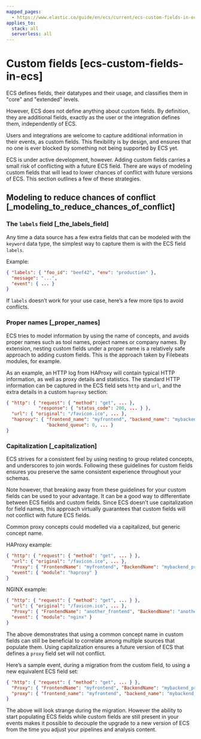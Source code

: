 ```yaml
---
mapped_pages:
  - https://www.elastic.co/guide/en/ecs/current/ecs-custom-fields-in-ecs.html
applies_to:
  stack: all
  serverless: all
---
```


# Custom fields [ecs-custom-fields-in-ecs]

ECS defines fields, their datatypes and their usage, and classifies them in "core" and "extended" levels.

However, ECS does not define anything about custom fields. By definition, they are additional fields, exactly as the user or the integration defines them, independently of ECS.

Users and integrations are welcome to capture additional information in their events, as custom fields. This flexibility is by design, and ensures that no one is ever blocked by something not being supported by ECS yet.

ECS is under active development, however. Adding custom fields carries a small risk of conflicting with a future ECS field. There are ways of modeling custom fields that will lead to lower chances of conflict with future versions of ECS. This section outlines a few of these strategies.


## Modeling to reduce chances of conflict [_modeling_to_reduce_chances_of_conflict]


### The `labels` field [_the_labels_field]

Any time a data source has a few extra fields that can be modeled with the `keyword` data type, the simplest way to capture them is with the ECS field `labels`.

Example:

```json
{ "labels": { "foo_id": "beef42", "env": "production" },
  "message": "...",
  "event": { ... }
}
```

If `labels` doesn’t work for your use case, here’s a few more tips to avoid conflicts.


### Proper names [_proper_names]

ECS tries to model information by using the name of concepts, and avoids proper names such as tool names, project names or company names. By extension, nesting custom fields under a proper name is a relatively safe approach to adding custom fields. This is the approach taken by Filebeats modules, for example.

As an example, an HTTP log from HAProxy will contain typical HTTP information, as well as proxy details and statistics. The standard HTTP information can be captured in the ECS field sets `http` and `url`, and the extra details in a custom `haproxy` section:

```json
{ "http": { "request": { "method": "get", ... },
            "response": { "status_code": 200, ... } },
  "url": { "original": "/favicon.ico", ... },
  "haproxy": { "frontend_name": "myfrontend", "backend_name": "mybackend_prod",
               "backend_queue": 0, ... }
}
```


### Capitalization [_capitalization]

ECS strives for a consistent feel by using nesting to group related concepts, and underscores to join words. Following these guidelines for custom fields ensures you preserve the same consistent experience throughout your schemas.

Note however, that breaking away from these guidelines for your custom fields can be used to your advantage. It can be a good way to differentiate between ECS fields and custom fields. Since ECS doesn’t use capitalization for field names, this approach virtually guarantees that custom fields will not conflict with future ECS fields.

Common proxy concepts could modelled via a capitalized, but generic concept name.

HAProxy example:

```json
{ "http": { "request": { "method": "get", ... } },
  "url": { "original": "/favicon.ico", ... },
  "Proxy": { "FrontendName": "myfrontend", "BackendName": "mybackend_prod" },
  "event": { "module": "haproxy" }
}
```

NGINX example:

```json
{ "http": { "request": { "method": "get", ... } },
  "url": { "original": "/favicon.ico", ... },
  "Proxy": { "FrontendName": "another_frontend", "BackendName": "another_backend_prod" },
  "event": { "module": "nginx" }
}
```

The above demonstrates that using a common concept name in custom fields can still be beneficial to correlate among multiple sources that populate them. Using capitalization ensures a future version of ECS that defines a `proxy` field set will not conflict.

Here’s a sample event, during a migration from the custom field, to using a new equivalent ECS field set:

```json
{ "http": { "request": { "method": "get", ... } },
  "Proxy": { "FrontendName": "myfrontend", "BackendName": "mybackend_prod" },
  "proxy": { "frontend_name": "myfrontend", "backend_name": "mybackend_prod" }
}
```

The above will look strange during the migration. However the ability to start populating ECS fields while custom fields are still present in your events makes it possible to decouple the upgrade to a new version of ECS from the time you adjust your pipelines and analysis content.

